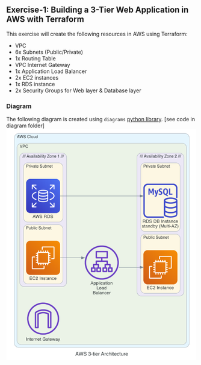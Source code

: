 ## Exercise-1: Building a 3-Tier Web Application in AWS with Terraform
This exercise will create the following resources in AWS using Terraform:

* VPC
* 6x Subnets (Public/Private)
* 1x Routing Table
* VPC Internet Gateway
* 1x Application Load Balancer
* 2x EC2 instances
* 1x RDS instance
* 2x Security Groups for Web layer & Database layer


### Diagram
The following diagram is created using `diagrams` [python library](https://diagrams.mingrammer.com/). [see code in diagram folder]
[![Exercise-1 Diagram][diagram]](#)


<!-- MARKDOWN LINKS & IMAGES -->
<!-- https://www.markdownguide.org/basic-syntax/#reference-style-links -->
[diagram]: diagram/diagram.png
